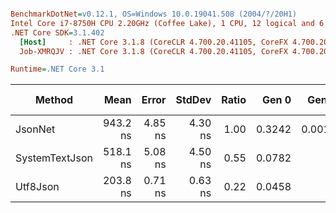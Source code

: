 ``` ini

BenchmarkDotNet=v0.12.1, OS=Windows 10.0.19041.508 (2004/?/20H1)
Intel Core i7-8750H CPU 2.20GHz (Coffee Lake), 1 CPU, 12 logical and 6 physical cores
.NET Core SDK=3.1.402
  [Host]     : .NET Core 3.1.8 (CoreCLR 4.700.20.41105, CoreFX 4.700.20.41903), X64 RyuJIT
  Job-XMRQJV : .NET Core 3.1.8 (CoreCLR 4.700.20.41105, CoreFX 4.700.20.41903), X64 RyuJIT

Runtime=.NET Core 3.1  

```
|         Method |     Mean |   Error |  StdDev | Ratio |  Gen 0 |  Gen 1 | Gen 2 | Allocated |
|--------------- |---------:|--------:|--------:|------:|-------:|-------:|------:|----------:|
|        JsonNet | 943.2 ns | 4.85 ns | 4.30 ns |  1.00 | 0.3242 | 0.0010 |     - |    1528 B |
| SystemTextJson | 518.1 ns | 5.08 ns | 4.50 ns |  0.55 | 0.0782 |      - |     - |     368 B |
|       Utf8Json | 203.8 ns | 0.71 ns | 0.63 ns |  0.22 | 0.0458 |      - |     - |     216 B |
